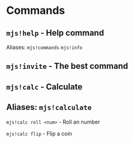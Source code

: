 # Commands
## `mjs!help` - Help command
Aliases: `mjs!commands` `mjs!info`

## `mjs!invite` - The best command

## `mjs!calc` - Calculate
Aliases: `mjs!calculate`
---------------------
`mjs!calc roll <num>` - Roll an number

`mjs!calc flip` - Flip a coin
